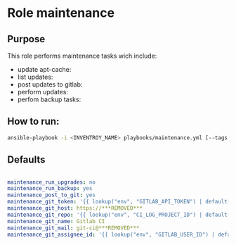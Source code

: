 # Role maintenance

## Purpose
This role performs maintenance tasks wich include:
 * update apt-cache:
 * list updates:
 * post updates to gitlab:
 * perform updates:
 * perfom backup tasks:

## How to run:
```bash
ansible-playbook -i <INVENTROY_NAME> playbooks/maintenance.yml [--tags mytags ]
```

## Defaults
```yml

maintenance_run_upgrades: no
maintenance_run_backup: yes
maintenance_post_to_git: yes
maintenance_git_token: '{{ lookup("env", "GITLAB_API_TOKEN") | default("none", true) }}'
maintenance_git_host: https://***REMOVED***
maintenance_git_repo: '{{ lookup("env", "CI_LOG_PROJECT_ID") | default("165", true) }}'
maintenance_git_name: Gitlab CI
maintenance_git_mail: git-ci@***REMOVED***
maintenance_git_assignee_id: '{{ lookup("env", "GITLAB_USER_ID") | default("13", true) }}' # Henrik Gerdes

```